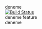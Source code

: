 deneme  
[![Build Status](https://travis-ci.com/Gulnihal/BIL481_project.svg?branch=main)](https://travis-ci.com/Gulnihal/BIL481_project)  
deneme feature  
deneme
